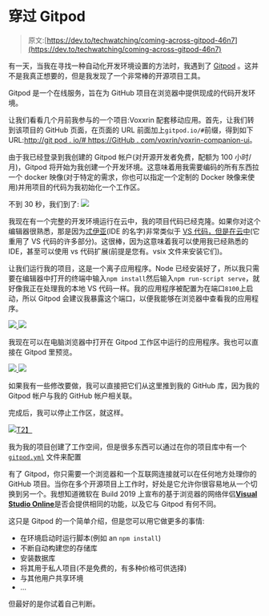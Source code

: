 # 穿过 Gitpod

> 原文:[https://dev.to/techwatching/coming-across-gitpod-46n7](https://dev.to/techwatching/coming-across-gitpod-46n7)

有一天，当我在寻找一种自动化开发环境设置的方法时，我遇到了 [Gitpod](https://www.gitpod.io/) 。这并不是我真正想要的，但是我发现了一个非常棒的开源项目工具。

Gitpod 是一个在线服务，旨在为 GitHub 项目在浏览器中提供现成的代码开发环境。

让我们看看几个月前我参与的一个项目:Voxxrin 配套移动应用。首先，让我们转到该项目的 GitHub 页面，在页面的 URL 前面加上`gitpod.io/#`前缀，得到如下 URL:[http://git pod . io/# https://GitHub . com/voxrin/voxrin-companion-ui](http://gitpod.io/#https://github.com/voxxrin/voxxrin-companion-ui)。

由于我已经登录到我创建的 Gitpod 帐户(对开源开发者免费，配额为 100 小时/月)，Gitpod 将开始为我创建一个开发环境。这意味着用我需要编码的所有东西拉一个 docker 映像(对于特定的需求，你也可以指定一个定制的 Docker 映像来使用)并用项目的代码为我初始化一个工作区。

不到 30 秒，我们到了: [![](../Images/72c6c8097d3ffca8418224f5c5947246.png)](https://res.cloudinary.com/practicaldev/image/fetch/s--IdsdCMfE--/c_limit%2Cf_auto%2Cfl_progressive%2Cq_auto%2Cw_880/https://techwatching.dev/posts/images/gitpod_voxxrin_1.png)

我现在有一个完整的开发环境运行在云中，我的项目代码已经克隆。如果你对这个编辑器很熟悉，那是因为[忒伊亚](https://www.theia-ide.org/)(IDE 的名字)非常类似于 [VS 代码，但是在云中](http://typefox.io/theia-vs-code-in-the-cloud)(它重用了 VS 代码的许多部分)。这很棒，因为这意味着我可以使用我已经熟悉的 IDE，甚至可以使用 vs 代码扩展(前提是您有。vsix 文件来安装它们)。

让我们运行我的项目，这是一个离子应用程序。Node 已经安装好了，所以我只需要在编辑器中打开的终端中输入`npm install`然后输入`npm run-script serve`，就好像我正在处理我的本地 VS 代码一样。我的应用程序被配置为在端口`8100`上启动，所以 Gitpod 会建议我暴露这个端口，以便我能够在浏览器中查看我的应用程序。

[![](../Images/4718e8aa7c383259b1d31fcb2bfb3987.png) ](https://res.cloudinary.com/practicaldev/image/fetch/s--eAh1foN9--/c_limit%2Cf_auto%2Cfl_progressive%2Cq_auto%2Cw_880/https://techwatching.dev/posts/images/gitpod_voxxrin_2.png) [ ![](../Images/6e6ce231d6764a57d24878a4f7d254e7.png)](https://res.cloudinary.com/practicaldev/image/fetch/s--h75-WC4Q--/c_limit%2Cf_auto%2Cfl_progressive%2Cq_auto%2Cw_880/https://techwatching.dev/posts/images/gitpod_voxxrin_3.png)

我现在可以在电脑浏览器中打开在 Gitpod 工作区中运行的应用程序。我也可以直接在 Gitpod 里预览。

[![](../Images/970491fb4e015bbc62f5a5895ca16a47.png) ](https://res.cloudinary.com/practicaldev/image/fetch/s--Z2Vlu5QN--/c_limit%2Cf_auto%2Cfl_progressive%2Cq_auto%2Cw_880/https://techwatching.dev/posts/images/gitpod_voxxrin_5.png) [ ![](../Images/4df26f18683b68507e3166916ee84f63.png)](https://res.cloudinary.com/practicaldev/image/fetch/s--2dIbfwac--/c_limit%2Cf_auto%2Cfl_progressive%2Cq_auto%2Cw_880/https://techwatching.dev/posts/images/gitpod_voxxrin_4.png)

如果我有一些修改要做，我可以直接把它们从这里推到我的 GitHub 库，因为我的 Gitpod 帐户与我的 GitHub 帐户相关联。

完成后，我可以停止工作区，就这样。

[![](../Images/2d74322e387cad193097a1162c308a26.png)T2】](https://res.cloudinary.com/practicaldev/image/fetch/s--U9Gx_FX5--/c_limit%2Cf_auto%2Cfl_progressive%2Cq_auto%2Cw_880/https://techwatching.dev/posts/images/gitpod_voxxrin_7.png)

我为我的项目创建了工作空间，但是很多东西可以通过在你的项目库中有一个 [`gitpod.yml`](https://www.gitpod.io/docs/41_config_gitpod_file/) 文件来配置

有了 Gitpod，你只需要一个浏览器和一个互联网连接就可以在任何地方处理你的 GitHub 项目。当你在多个开源项目上工作时，好处是它允许你很容易地从一个切换到另一个。我想知道微软在 Build 2019 上宣布的基于浏览器的网络伴侣[**Visual Studio Online**](https://devblogs.microsoft.com/visualstudio/intelligent-productivity-and-collaboration-from-anywhere/)是否会提供相同的功能，以及它与 Gitpod 有何不同。

这只是 Gitpod 的一个简单介绍，但是您可以用它做更多的事情:

*   在环境启动时运行脚本(例如 an `npm install`)
*   不断自动构建您的存储库
*   安装数据库
*   将其用于私人项目(不是免费的，有多种价格可供选择)
*   与其他用户共享环境
*   ...

但最好的是你试着自己判断。